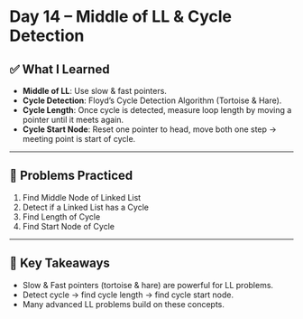 # Day 14 – Middle of LL & Cycle Detection

## ✅ What I Learned
- **Middle of LL**: Use slow & fast pointers.
- **Cycle Detection**: Floyd’s Cycle Detection Algorithm (Tortoise & Hare).
- **Cycle Length**: Once cycle is detected, measure loop length by moving a pointer until it meets again.
- **Cycle Start Node**: Reset one pointer to head, move both one step → meeting point is start of cycle.

---

## 📖 Problems Practiced
1. Find Middle Node of Linked List
2. Detect if a Linked List has a Cycle
3. Find Length of Cycle
4. Find Start Node of Cycle

---

## 🔑 Key Takeaways
- Slow & Fast pointers (tortoise & hare) are powerful for LL problems.
- Detect cycle → find cycle length → find cycle start node.
- Many advanced LL problems build on these concepts.

